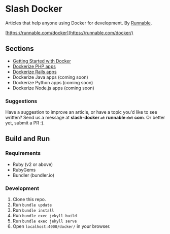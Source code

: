 # Slash Docker
Articles that help anyone using Docker for development. By [Runnable](https://runnable.com/).

[https://runnable.com/docker](https://runnable.com/docker/)

## Sections

- [Getting Started with Docker](https://runnable.com/docker/getting-started/)
- [Dockerize PHP apps](https://runnable.com/docker/php/)
- [Dockerize Rails apps](https://runnable.com/docker/rails/)
- Dockerize Java apps (coming soon)
- Dockerize Python apps (coming soon)
- Dockerize Node.js apps (coming soon)

### Suggestions

Have a suggestion to improve an article, or have a topic you'd like to see written? Send us a message at **slash-docker `at` runnable `dot` com**. Or better yet, submit a PR :).

## Build and Run

### Requirements

- Ruby (v2 or above)
- RubyGems
- Bundler (bundler.io)

### Development

1. Clone this repo.
2. Run `bundle update`
3. Run `bundle install`
4. Run `bundle exec jekyll build`
5. Run `bundle exec jekyll serve`
6. Open `localhost:4000/docker/` in your browser.